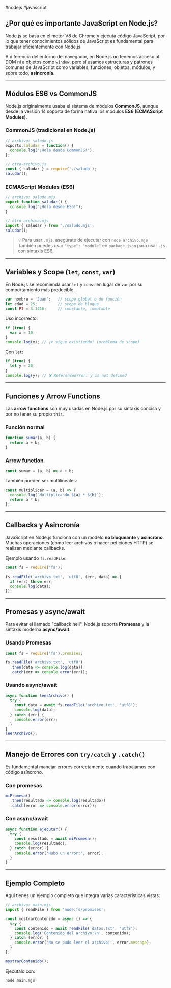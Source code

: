 #nodejs #javascript

## ¿Por qué es importante JavaScript en Node.js?

Node.js se basa en el motor V8 de Chrome y ejecuta código JavaScript, por lo que tener conocimientos sólidos de JavaScript es fundamental para trabajar eficientemente con Node.js.

A diferencia del entorno del navegador, en Node.js no tenemos acceso al DOM ni a objetos como `window`, pero sí usamos estructuras y patrones comunes de JavaScript como variables, funciones, objetos, módulos, y sobre todo, **asincronía**.

---

## Módulos ES6 vs CommonJS

Node.js originalmente usaba el sistema de módulos **CommonJS**, aunque desde la versión 14 soporta de forma nativa los módulos **ES6 (ECMAScript Modules)**.

### CommonJS (tradicional en Node.js)

```javascript
// archivo: saludo.js
exports.saludar = function() {
  console.log("¡Hola desde CommonJS!");
};

// otro-archivo.js
const { saludar } = require('./saludo');
saludar();
```

### ECMAScript Modules (ES6)

```javascript
// archivo: saludo.mjs
export function saludar() {
  console.log("¡Hola desde ES6!");
}

// otro-archivo.mjs
import { saludar } from './saludo.mjs';
saludar();
```

> 💡 Para usar `.mjs`, asegúrate de ejecutar con `node archivo.mjs`  
> También puedes usar `"type": "module"` en `package.json` para usar `.js` con sintaxis ES6.

---

## Variables y Scope (`let`, `const`, `var`)

En Node.js se recomienda usar `let` y `const` en lugar de `var` por su comportamiento más predecible.

```javascript
var nombre = 'Juan';   // scope global o de función
let edad = 25;         // scope de bloque
const PI = 3.1416;     // constante, inmutable
```

Uso incorrecto:
```javascript
if (true) {
  var x = 10;
}
console.log(x); // ¡x sigue existiendo! (problema de scope)
```

Con `let`:
```javascript
if (true) {
  let y = 20;
}
console.log(y); // ❌ ReferenceError: y is not defined
```

---

## Funciones y Arrow Functions

Las **arrow functions** son muy usadas en Node.js por su sintaxis concisa y por no tener su propio `this`.

### Función normal

```javascript
function sumar(a, b) {
  return a + b;
}
```

### Arrow function

```javascript
const sumar = (a, b) => a + b;
```

También pueden ser multilineales:

```javascript
const multiplicar = (a, b) => {
  console.log(`Multiplicando ${a} * ${b}`);
  return a * b;
};
```

---

## Callbacks y Asincronía

JavaScript en Node.js funciona con un modelo **no bloqueante** y **asíncrono**. Muchas operaciones (como leer archivos o hacer peticiones HTTP) se realizan mediante callbacks.

Ejemplo usando `fs.readFile`:

```javascript
const fs = require('fs');

fs.readFile('archivo.txt', 'utf8', (err, data) => {
  if (err) throw err;
  console.log(data);
});
```

---

## Promesas y async/await

Para evitar el llamado "callback hell", Node.js soporta **Promesas** y la sintaxis moderna **async/await**.

### Usando Promesas

```javascript
const fs = require('fs').promises;

fs.readFile('archivo.txt', 'utf8')
  .then(data => console.log(data))
  .catch(err => console.error(err));
```

### Usando async/await

```javascript
async function leerArchivo() {
  try {
    const data = await fs.readFile('archivo.txt', 'utf8');
    console.log(data);
  } catch (err) {
    console.error(err);
  }
}
leerArchivo();
```

---

## Manejo de Errores con `try/catch` y `.catch()`

Es fundamental manejar errores correctamente cuando trabajamos con código asíncrono.

### Con promesas

```javascript
miPromesa()
  .then(resultado => console.log(resultado))
  .catch(error => console.error(error));
```

### Con async/await

```javascript
async function ejecutar() {
  try {
    const resultado = await miPromesa();
    console.log(resultado);
  } catch (error) {
    console.error('Hubo un error:', error);
  }
}
```

---

## Ejemplo Completo

Aquí tienes un ejemplo completo que integra varias características vistas:

```javascript
// archivo: main.mjs
import { readFile } from 'node:fs/promises';

const mostrarContenido = async () => {
  try {
    const contenido = await readFile('datos.txt', 'utf8');
    console.log('Contenido del archivo:\n', contenido);
  } catch (error) {
    console.error('No se pudo leer el archivo:', error.message);
  }
};

mostrarContenido();
```

Ejecútalo con:
```bash
node main.mjs
```
